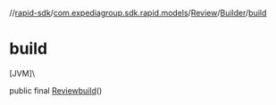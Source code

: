 //[rapid-sdk](../../../../index.md)/[com.expediagroup.sdk.rapid.models](../../index.md)/[Review](../index.md)/[Builder](index.md)/[build](build.md)

# build

[JVM]\

public final [Review](../index.md)[build](build.md)()
